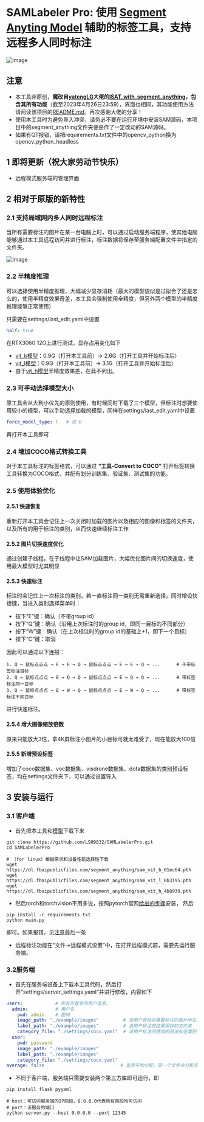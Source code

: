# SAMLabeler Pro: 使用 [Segment Anyting Model](https://github.com/facebookresearch/segment-anything) 辅助的标签工具，支持远程多人同时标注

![image](https://user-images.githubusercontent.com/69880398/235150184-66a65060-aca7-47a8-a71f-c97656ea43bc.png)

## 注意
- 本工具非原创，**魔改自[yatengLG](https://github.com/yatengLG)大佬的[ISAT_with_segment_anything](https://github.com/yatengLG/ISAT_with_segment_anything)，包含其所有功能**（截至2023年4月26日23:59），界面也相同，其功能使用方法请阅读该项目的[README.md](https://github.com/yatengLG/ISAT_with_segment_anything/blob/master/README.md)。再次感谢大佬的分享！
- 使用本工具时为避免导入冲突，请务必不要在运行环境中安装SAM源码，本项目中的segment_anything文件夹便是作了一定改动的SAM源码。
- 如果有QT报错，请把requirements.txt文件中的opencv_python换为opencv_python_headless

## 1 即将更新（祝大家劳动节快乐）

- 远程模式服务端的管理界面

## 2 相对于原版的新特性

### 2.1 支持局域网内多人同时远程标注

当所有需要标注的图片在某一台电脑上时，可以通过启动服务端程序，使其他电脑能够通过本工具远程访问并进行标注，标注数据将保存至服务端配置文件中指定的文件夹。

![image](https://user-images.githubusercontent.com/69880398/235212348-79245f9d-907a-481c-ad7f-52b79339592b.png)


### 2.2 半精度推理
可以选择使用半精度推理，大幅减少显存消耗（最大的模型貌似是过拟合了还是怎么的，使用半精度效果奇差，本工具会强制使用全精度，但另外两个模型的半精度推理能够正常使用）

只需要在settings/last_edit.yaml中设置
```yaml
half: true
```

在RTX3060 12G上进行测试，显存占用变化如下

- [vit_b模型](https://dl.fbaipublicfiles.com/segment_anything/sam_vit_b_01ec64.pth)：0.9G（打开本工具前）→ 2.6G（打开工具并开始标注后）
- [vit_l模型](https://dl.fbaipublicfiles.com/segment_anything/sam_vit_l_0b3195.pth)：0.9G（打开本工具前）→ 3.1G（打开工具并开始标注后）
- 由于[vit_h模型](https://dl.fbaipublicfiles.com/segment_anything/sam_vit_h_4b8939.pth)半精度效果差，在此不列出。

### 2.3 可手动选择模型大小

原工具会从大到小优先的原则使用，有时候同时下载了三个模型，但标注时想要使用较小的模型，可以手动选择加载的模型，同样在settings/last_edit.yaml中设置
```yaml
force_model_type: l   # 或 b
```
再打开本工具即可

### 2.4 增加COCO格式转换工具

对于本工具标注的标签格式，可以通过 **“工具-Convert to COCO”** 打开标签转换工具转换为COCO格式，并配有划分训练集、验证集、测试集的功能。

### 2.5 使用体验优化

#### 2.5.1 快速恢复
重新打开本工具会记住上一次关闭时加载的图片以及相应的图像和标签的文件夹，以及所有的用于标注的类别，从而快速继续标注工作

#### 2.5.2 图片切换速度优化

通过创建子线程，在子线程中让SAM加载图片，大幅优化图片间的切换速度，使用最大模型时尤其明显

#### 2.5.3 快速标注

标注时会记住上一次标注的类别，若一直标注同一类别无需重新选择，同时增设快捷键，当进入类别选择菜单时：
- 按下“E”键：确认（不带group id）
- 按下“Q”键：确认（沿用上次标注时的group id，即同一目标的不同部分）
- 按下“W”键：确认（在上次标注时的group id的基础上+1，即下一个目标）
- 按下“C”键：取消

因此可以通过以下连招：
```
1. Q → 鼠标点点点 → E → E → Q → 鼠标点点点 → E → E → Q → ...      # 不带标签标注目标
2. Q → 鼠标点点点 → E → Q → Q → 鼠标点点点 → E → Q → Q → ...      # 带标签标注同一目标
3. Q → 鼠标点点点 → E → W → Q → 鼠标点点点 → E → W → Q → ...      # 带标签标注不同目标
```
进行快速标注。

#### 2.5.4 增大图像缩放倍数

原来只能放大3倍，拿4K屏标注小图片的小目标可就太难受了，现在能放大100倍

#### 2.5.5 新增预设标签

增加了coco数据集、voc数据集、visdrone数据集、dota数据集的类别预设标签，均在settings文件夹下，可以通过设置导入

## 3 安装与运行

### 3.1 客户端
- 首先把本工具和[模型](#22-半精度推理)下载下来
```shell
git clone https://github.com/LSH9832/SAMLabelerPro.git
cd SAMLabelerPro

# （for linux）根据需求和设备性能选择性下载
wget https://dl.fbaipublicfiles.com/segment_anything/sam_vit_b_01ec64.pth
wget https://dl.fbaipublicfiles.com/segment_anything/sam_vit_l_0b3195.pth
wget https://dl.fbaipublicfiles.com/segment_anything/sam_vit_h_4b8939.pth
```
- 然后torch和torchvision不用多说，按照pytorch官网[给出的步骤](https://pytorch.org/get-started/previous-versions/)安装， 然后
```shell
pip install -r requirements.txt
python main.py
```
即可。如果报错，见[注意](#注意)最后一条

- 远程标注功能在“文件→远程模式设置”中，在打开远程模式前，需要先运行服务端。

### 3.2服务端

- 首先在服务端设备上下载本工具代码，然后打开“settings/server_settings.yaml”并进行修改，内容如下
```yaml
users:            # 所有可登录的用户信息，
  admin:          # 用户名
    pwd: admin    # 密码
    image_path: "./example/images"         # 该用户登陆后需要标注的图片所在文件夹
    label_path: "./example/images"         # 该用户标注的结果保存的文件夹
    category_file: "./settings/coco.yaml"  # 该用户标注时使用的预设标签类别
  user:
    pwd: password
    image_path: "./example/images"
    label_path: "./example/images"
    category_file: "./settings/coco.yaml"
average: false                            # 是否平均分配，同一个文件夹分配多个人进行标注时，将图片平均分配，每个人只能访问自己分配到的图片，否则这些人能够访问所有图片
```
- 不同于客户端，服务端只需要安装两个第三方库即可运行，即
```shell
pip install flask pyyaml

# host：可访问服务端的IP网段，0.0.0.0代表所有网段均可访问
# port：该服务的端口
python server.py --host 0.0.0.0 --port 12345
```






